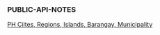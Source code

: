### PUBLIC-API-NOTES

[PH Ciites, Regions, Islands, Barangay, Municipality ](https://psgc.gitlab.io/api/?)

